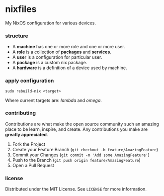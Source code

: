 # nixfiles

My NixOS configuration for various devices.

### structure

* A **machine** has one or more role and one or more user.
* A **role** is a collection of **packages** and **services**.
* A **user** is a configuration for particular user.
* A **package** is a custom nix package.
* A **hardware** is a definition of a device used by machine.

### apply configuration

```
sudo rebuild-nix <target>
```

Where current targets are: *lambda* and *omega*.

### contributing

Contributions are what make the open source community such an amazing place to be learn, inspire, and create. Any contributions you make are **greatly appreciated**.

1. Fork the Project
2. Create your Feature Branch (`git checkout -b feature/AmazingFeature`)
3. Commit your Changes (`git commit -m 'Add some AmazingFeature'`)
4. Push to the Branch (`git push origin feature/AmazingFeature`)
5. Open a Pull Request

### license

Distributed under the MIT License. See `LICENSE` for more information.
